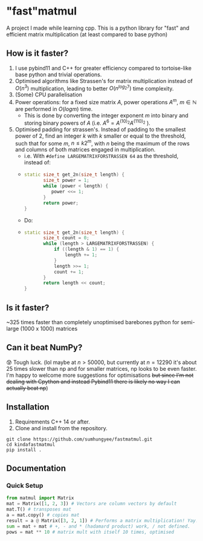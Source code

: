 # "fast"matmul
A project I made while learning cpp. This is a python library for "fast" and efficient matrix multiplication (at least compared to base python)

## How is it faster?
1. I use pybind11 and C++ for greater efficiency compared to tortoise-like base python and trivial operations.
2. Optimised algorithms like Strassen's for matrix multiplication instead of $O(n^3)$ multiplication, leading to better $O(n^{log_{2}7})$ time complexity.
3. (Some) CPU parallelisation
4. Power operations: for a fixed size matrix $A$, power operations $A^m$, $m \in \mathbb{N}$ are performed in $O(logm)$ time.
   - This is done by converting the integer exponent $m$ into binary and storing binary powers of $A$ (i.e. $A^6 = A^{(10)_2}A^{(110)_2}$ ).
6. Optimised padding for strassen's. Instead of padding to the smallest power of 2, find an integer $k$ with $k$ smaller or equal to the threshold, such that for some $m$, $n \leq k2^m$, with $n$ being the maximum of the rows and columns of both matrices engaged in multiplication.
   - i.e. With `#define LARGEMATRIXFORSTRASSEN 64` as the threshold, instead of:
   - ```cpp
     static size_t get_2n(size_t length) {
            size_t power = 1;
            while (power < length) {
               power <<= 1;
            }
            return power;
     }
     ```
   - Do:
   - ```cpp
     static size_t get_2n(size_t length) {
            size_t count = 0;
            while (length > LARGEMATRIXFORSTRASSEN) {
                if ((length & 1) == 1) {
                    length += 1;
                }
                length >>= 1;
                count += 1; 
            }
            return length << count;
     }
     ```
   
## Is it faster?
~325 times faster than completely unoptimised barebones python for semi-large (1000 x 1000) matrices

## Can it beat NumPy?
:cold_sweat: Tough luck.
(lol maybe at $n \gt 50000$, but currently at $n = 12290$ it's about 25 times slower than np and for smaller matrices, np looks to be even faster. I'm happy to welcome more suggestions for optimisations ~~but since I'm not dealing with Cpython and instead Pybind11 there is likely no way I can actually beat np~~)

## Installation
1. Requirements C++ 14 or after.
2. Clone and install from the repository.
```
git clone https://github.com/sumhungyee/fastmatmul.git
cd kindafastmatmul
pip install .
```

## Documentation

### Quick Setup
```py
from matmul import Matrix
mat = Matrix([1, 2, 3]) # Vectors are column vectors by default
mat.T() # transposes mat
a = mat.copy() # copies mat
result = a @ Matrix([3, 2, 1]) # Performs a matrix multiplication! Yay!
sum = mat + mat # +, - and * (hadamard product) work, / not defined.
pows = mat ** 10 # matrix mult with itself 10 times, optimised
```

